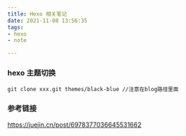 ```yaml
---
title: Hexo 相关笔记
date: 2021-11-08 13:56:35
tags: 
- hexo
- note

---
```


### hexo 主题切换
```
git clone xxx.git themes/black-blue //注意在blog路径里面

```

### 参考链接
https://juejin.cn/post/6978377036645531662